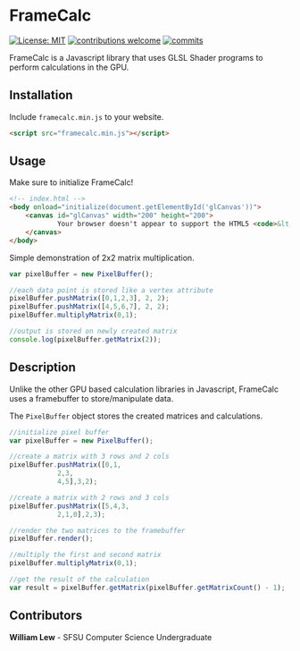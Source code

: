 

# FrameCalc
[![License: MIT](https://img.shields.io/badge/License-MIT-yellow.svg)](https://github.com/WilliamLewww/FrameCalc) [![contributions welcome](https://img.shields.io/badge/contributions-welcome-brightgreen.svg?style=flat)](https://github.com/WilliamLewww/FrameCalc) [![commits](https://img.shields.io/github/commit-activity/m/WilliamLewww/FrameCalc.svg)](https://github.com/WilliamLewww/FrameCalc)

FrameCalc is a Javascript library that uses GLSL Shader programs to perform calculations in the GPU.

## Installation

Include ```framecalc.min.js``` to your website.

```html
<script src="framecalc.min.js"></script>
```

## Usage
Make sure to initialize FrameCalc!

```html
<!-- index.html -->
<body onload="initialize(document.getElementById('glCanvas'))">
	<canvas id="glCanvas" width="200" height="200">
	        Your browser doesn't appear to support the HTML5 <code>&lt;canvas&gt;</code> element.
	</canvas>
</body>
```
Simple demonstration of 2x2 matrix multiplication.
```javascript
var pixelBuffer = new PixelBuffer();

//each data point is stored like a vertex attribute
pixelBuffer.pushMatrix([0,1,2,3], 2, 2);
pixelBuffer.pushMatrix([4,5,6,7], 2, 2);
pixelBuffer.multiplyMatrix(0,1);

//output is stored on newly created matrix
console.log(pixelBuffer.getMatrix(2));
```

## Description
Unlike the other GPU based calculation libraries in Javascript, FrameCalc uses a framebuffer to store/manipulate data.

The ```PixelBuffer``` object stores the created matrices and calculations.
```javascript
//initialize pixel buffer
var pixelBuffer = new PixelBuffer();

//create a matrix with 3 rows and 2 cols
pixelBuffer.pushMatrix([0,1,
			2,3,
			4,5],3,2);

//create a matrix with 2 rows and 3 cols
pixelBuffer.pushMatrix([5,4,3,
			2,1,0],2,3);

//render the two matrices to the framebuffer
pixelBuffer.render();

//multiply the first and second matrix
pixelBuffer.multiplyMatrix(0,1);

//get the result of the calculation
var result = pixelBuffer.getMatrix(pixelBuffer.getMatrixCount() - 1);
```

## Contributors
**William Lew** - SFSU Computer Science Undergraduate
